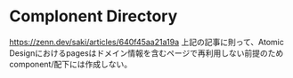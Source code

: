 # Complonent Directory

https://zenn.dev/saki/articles/640f45aa21a19a
上記の記事に則って、Atomic Designにおけるpagesはドメイン情報を含むページで再利用しない前提のためcomponent/配下には作成しない。



